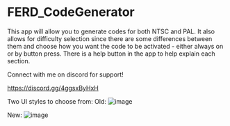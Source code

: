 # FERD_CodeGenerator

This app will allow you to generate codes for both NTSC and PAL. It also allows for difficulty selection since there are some differences between them and choose how you want the code to be activated - either always on or by button press. There is a help button in the app to help explain each section.

Connect with me on discord for support!

https://discord.gg/4ggsxByHxH

Two UI styles to choose from:
Old:
![image](https://github.com/user-attachments/assets/379db5b6-103f-4911-bbeb-b6e6f9d09ecd)

New:
![image](https://github.com/user-attachments/assets/16964bcd-149a-4d4e-9eaa-da719caa942a)
